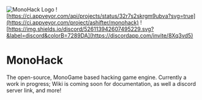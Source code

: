![MonoHack Logo](https://ashifter.github.io/res/img/svg/monoHack_banner_github.svg)
![https://ci.appveyor.com/api/projects/status/32r7s2skrgm9ubva?svg=true](https://ci.appveyor.com/project/ashifter/monohack)
![https://img.shields.io/discord/526113942607495229.svg?&label=discord&colorB=7289DA](https://discordapp.com/invite/8Xq3vd5)
# MonoHack
The open-source, MonoGame based hacking game engine. Currently a work in progress; Wiki is coming soon for documentation, as well a discord server link, and more!